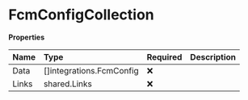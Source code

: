 # FcmConfigCollection

**Properties**

| Name  | Type                     | Required | Description |
| :---- | :----------------------- | :------- | :---------- |
| Data  | []integrations.FcmConfig | ❌       |             |
| Links | shared.Links             | ❌       |             |
